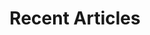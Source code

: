 ---
layout: category.njk
title: Recent Articles
slug: recent
pagination:
  data: collections.article
  size: 10
  alias: articles
---